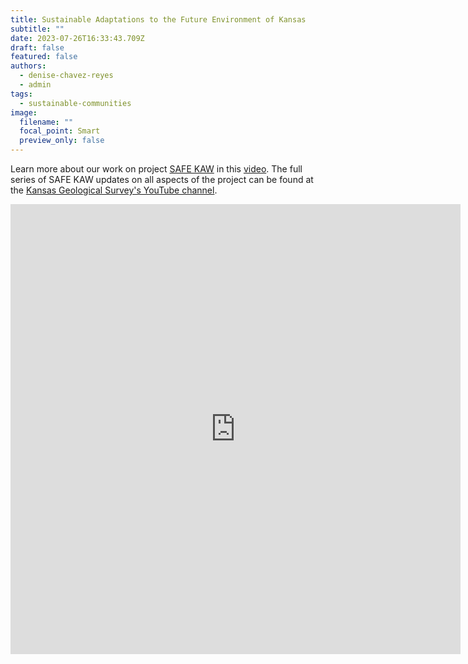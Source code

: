 ```yaml
---
title: Sustainable Adaptations to the Future Environment of Kansas
subtitle: ""
date: 2023-07-26T16:33:43.709Z
draft: false
featured: false
authors:
  - denise-chavez-reyes
  - admin
tags:
  - sustainable-communities
image:
  filename: ""
  focal_point: Smart
  preview_only: false
---
```

L﻿earn more about our work on project [SAFE KAW](https://today.ku.edu/2022/06/24/kansas-geological-survey-project-aims-help-agricultural-communities-prepare-risks-climate) in this [video](https://www.youtube.com/watch?v=gEmgpHTf3yM&t=62s). The full series of SAFE KAW updates on all aspects of the project can be found at the [Kansas Geological Survey's YouTube channel](https://www.youtube.com/@kansasgeologicalsurvey9815).  

<iframe width="720" height="720" src="https://www.youtube.com/embed/gEmgpHTf3yM" title="SAFE KAW – Community Resilience in the Kansas River Watershed (June 2023 update)" frameborder="0" allow="accelerometer; autoplay; clipboard-write; encrypted-media; gyroscope; picture-in-picture; web-share" allowfullscreen></iframe>